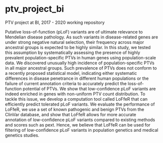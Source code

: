 # ptv_project_bi
PTV project at BI, 2017 - 2020 working repository

Putative loss-of-function (pLoF) variants are of ultimate relevance to Mendelian disease pathology. As such variants in disease-related genes are under strong negative natural selection, their frequency across major ancestral groups is expected to be highly similar. In this study, we tested this assumption by systematically assessing the presence of highly prevalent population-specific PTVs in human genes using population-scale data. We discovered unusually high incidence of population-specific PTVs in all major ancestral groups. Such prevalence of PTVs does not conform to a recently proposed statistical model, indicating either systematic differences in disease penetrance in different human populations or the failure of current annotation criteria to accurately predict the loss-of-function potential of PTVs. We show that low-confidence pLoF variants are indeed enriched in genes with non-uniform PTV count distribution. To tackle this issue, we develop a computation tool called LoFfeR that can efficiently predict tolerated pLoF variants. We evaluate the performance of LoFfeR, we use a set of known pathogenic and benign PTVs from the ClinVar database, and show that LoFfeR allows for more accurate annotation of low-confidence pLoF variants compared to existing methods and scores such as pext. Hence, we believe that LoFfeR can be used for filtering of low-confidence pLoF variants in population genetics and medical genetics studies.

